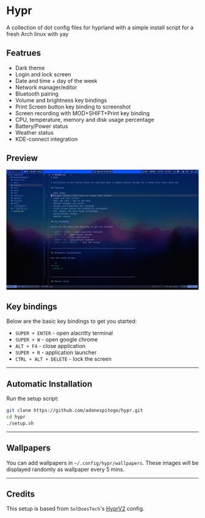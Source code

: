 # Hypr

A collection of dot config files for hyprland with a simple install script for a fresh Arch linux with yay

## Featrues

- Dark theme
- Login and lock screen
- Date and time + day of the week
- Network manager/editor
- Bluetooth pairing
- Volume and brightness key bindings
- Print Screen button key binding to screenshot
- Screen recording with MOD+SHIFT+Print key binding
- CPU, temperature, memory and disk usage percentage
- Battery/Power status
- Weather status
- KDE-connect integration

## Preview

![alt hypr-sample](./assets/swappy.png)

## Key bindings

Below are the basic key bindings to get you started:

- `SUPER + ENTER` - open alacritty terminal
- `SUPER + W` - open google chrome
- `ALT + F4` - close application
- `SUPER + R` - application launcher
- `CTRL + ALT + DELETE` - lock the screen

______________________________________________________________________

## Automatic Installation

Run the setup script:

```sh
git clone https://github.com/adonespitogo/hypr.git
cd hypr
./setup.sh
```
______________________________________________________________________

## Wallpapers

You can add wallpapers in `~/.config/hypr/wallpapers`. These images will be displayed randomly as wallpaper every 5 mins.

______________________________________________________________________

## Credits

This setup is based from `SolDoesTech`'s [HyprV2](https://github.com/SolDoesTech/HyprV2) config.
